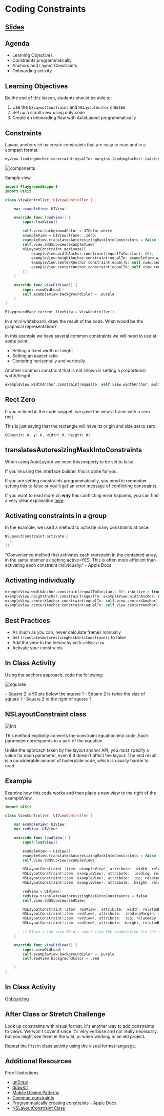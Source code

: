 <!-- Run this slideshow via the following command: -->
<!-- reveal-md README.md -w -->

<!-- .slide: class="header" -->
# Coding Constraints

## [Slides](https://make-school-courses.github.io/MOB-1.2-Introduction-to-iOS-Development/Slides/03-CodingConstraints/README.html ':ignore')

<!-- > -->

## Agenda

- Learning Objectives
- Constraints programmatically
- Anchors and Layout Constraints
- Onboarding activity

<!-- > -->

## Learning Objectives

By the end of this lesson, students should be able to:

1. Use the `NSLayoutConstraint` and `NSLayoutAnchor` classes
1. Set up a scroll view using only code
1. Create an onboarding flow with AutoLayout programmatically

<!-- > -->

## Constraints

Layout anchors let us create constraints that are easy to read and in a compact format.

```swift
myView.leadingAnchor.constraint(equalTo: margins.leadingAnchor).isActive = true
```

<!-- v -->

![components](assets/components.png)

<!-- v -->

Sample view

```swift
import PlaygroundSupport
import UIKit

class ViewController: UIViewController {

    var exampleView: UIView!

    override func loadView() {
        super.loadView()

        self.view.backgroundColor = UIColor.white
        exampleView = UIView(frame: .zero)
        exampleView.translatesAutoresizingMaskIntoConstraints = false
        self.view.addSubview(exampleView)
        NSLayoutConstraint.activate([
            exampleView.widthAnchor.constraint(equalToConstant: 80),
            exampleView.heightAnchor.constraint(equalTo: exampleView.widthAnchor, multiplier: 1),
            exampleView.centerXAnchor.constraint(equalTo: self.view.centerXAnchor),
            exampleView.centerYAnchor.constraint(equalTo: self.view.centerYAnchor),
        ])
    }

    override func viewDidLoad() {
        super.viewDidLoad()
        self.exampleView.backgroundColor = .purple
    }
}

PlaygroundPage.current.liveView = ViewController()
```

<aside class = "notes">
In a mini whiteboard, draw the result of the code. What would be the graphical representation?
</aside>

<!-- v -->

In this example we have several common constraints we will need to use at some point.

- Setting a fixed width or height
- Setting an aspect ratio
- Centering horizontally and vertically

<!-- v -->

Another common constraint that is not shown is setting a proportional width/height.

```swift
exampleView.widthAnchor.constraint(equalTo: self.view.widthAnchor, multiplier: 1/2)
```

<!-- > -->

## Rect Zero

If you noticed in the code snippet, we gave the view a frame with a zero rect.

This is just saying that the rectangle will have its origin and size set to zero.

`CGRect(x: 0, y: 0, width: 0, height: 0)`

<!-- > -->

## translatesAutoresizingMaskIntoConstraints

When using AutoLayout we need this property to be set to false.

If you're using the interface builder, this is done for you.

If you are setting constraints programmatically, you need to remember setting this to false or you'll get an error message of conflicting constraints.

If you want to read more on **why** this conflicting error happens, you can find a very clear explanation [here](http://www.thecodedself.com/autoresizing-masks/).

<!-- > -->

## Activating constraints in a group

In the example, we used a method to activate many constraints at once.

```swift
NSLayoutConstraint.activate([
  ...
])
```

<aside class="notes">
"Convenience method that activates each constraint in the contained array, in the same manner as setting active=YES. This is often more efficient than activating each constraint individually." - Apple Docs
</aside>

<!-- > -->

## Activating individually

```swift
exampleView.widthAnchor.constraint(equalToConstant: 80).isActive = true
exampleView.heightAnchor.constraint(equalTo: exampleView.widthAnchor, multiplier: 1/1).isActive = true
exampleView.centerXAnchor.constraint(equalTo: self.view.centerXAnchor).isActive = true
exampleView.centerYAnchor.constraint(equalTo: self.view.centerYAnchor).isActive = true
```

<!-- > -->

## Best Practices

- As much as you can, never calculate frames manually
- Set `translatesAutoresizingMaskIntoConstraints` to false
- Add the view to the hierarchy with `addSubview`
- Activate your constraints

<!-- > -->

## In Class Activity

Using the anchors approach, code the following:

![squares](assets/squares.png)

<aside class="notes">
- Square 2 is 50 pts below the square 1
- Square 2 is twice the size of square 1
- Square 2 to the right of square 1
</aside>

<!-- > -->

## NSLayoutConstraint class

![init](assets/init.png)

This method explicitly converts the constraint equation into code. Each parameter corresponds to a part of the equation.

<aside class ="notes">
Unlike the approach taken by the layout anchor API, you must specify a value for each parameter, even if it doesn’t affect the layout. The end result is a considerable amount of boilerplate code, which is usually harder to read.
</aside>

<!-- > -->

## Example

Examine how this code works and then place a new view to the right of the exampleView.

```Swift
import UIKit

class ViewController: UIViewController {

    var exampleView: UIView!
    var redView: UIView!

    override func loadView() {
        super.loadView()

        exampleView = UIView()
        exampleView.translatesAutoresizingMaskIntoConstraints = false
        self.view.addSubview(exampleView)

        NSLayoutConstraint (item: exampleView!, attribute: .width, relatedBy: .equal, toItem: nil, attribute: .notAnAttribute, multiplier: 1.0, constant: 80).isActive = true
        NSLayoutConstraint(item: exampleView!, attribute: .leading, relatedBy: .equal, toItem: view, attribute: .leadingMargin, multiplier: 1.0, constant: 20.0).isActive = true
        NSLayoutConstraint(item: exampleView!, attribute: .top, relatedBy: .equal, toItem: view, attribute: .topMargin, multiplier: 1.0, constant: 20.0).isActive = true
        NSLayoutConstraint(item: exampleView!, attribute: .height, relatedBy: .equal, toItem: nil, attribute:.notAnAttribute, multiplier: 1.0, constant:80.0).isActive = true

        redView = UIView()
        redView.translatesAutoresizingMaskIntoConstraints = false
        self.view.addSubview(redView)

        NSLayoutConstraint (item: redView!, attribute: .width, relatedBy: .equal, toItem: nil, attribute: .notAnAttribute, multiplier: 1.0, constant: 80).isActive = true
        NSLayoutConstraint(item: redView!, attribute: .leadingMargin, relatedBy: .equal, toItem: exampleView, attribute: .trailingMargin, multiplier: 1.0, constant: 20.0).isActive = true
        NSLayoutConstraint(item: redView!, attribute: .top, relatedBy: .equal, toItem: view, attribute: .topMargin, multiplier: 1.0, constant: 20.0).isActive = true
        NSLayoutConstraint(item: redView!, attribute: .height, relatedBy: .equal, toItem: nil, attribute:.notAnAttribute, multiplier: 1.0, constant:80.0).isActive = true

        // Place a red view 20 pts apart from the exampleView (to the right).
    }

    override func viewDidLoad() {
        super.viewDidLoad()
        self.exampleView.backgroundColor = .purple
        self.redView.backgroundColor = .red

    }
}

```

<!-- > -->

## In Class Activity

[Onboarding](https://github.com/Make-School-Courses/MOB-1.2-Introduction-to-iOS-Development/blob/master/Lessons/03-CodingConstraints/assignments/onboarding.md)


<!-- > -->

## After Class or Stretch Challenge

Look up constraints with visual format. It's another way to add constraints to views. We won't cover it since it's very verbose and not really necessary, but you might see them in the wild, or when working in an old project.

Repeat the first in class activity using the visual format language.

<!-- > -->

## Additional Resources

Free Illustrations
- [unDraw](https://undraw.co/illustrations)
- [drawKit](https://www.drawkit.io)
- [Mobile Design Patterns](https://mobbin.design)
- [Common constraints](https://theswiftdev.com/2018/06/14/mastering-ios-auto-layout-anchors-programmatically-from-swift/)
- [Programmatically creating constraints - Apple Docs](https://developer.apple.com/library/archive/documentation/UserExperience/Conceptual/AutolayoutPG/ProgrammaticallyCreatingConstraints.html)
- [NSLayoutConstraint Class](https://developer.apple.com/documentation/appkit/nslayoutconstraint/1526954-init)
